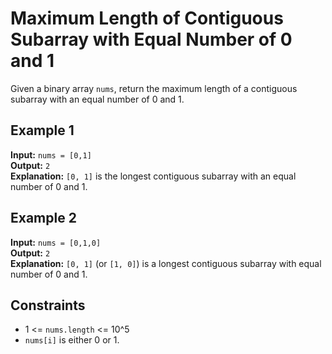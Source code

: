 # Maximum Length of Contiguous Subarray with Equal Number of 0 and 1

Given a binary array `nums`, return the maximum length of a contiguous subarray with an equal number of 0 and 1.

## Example 1

**Input:** `nums = [0,1]`  
**Output:** `2`  
**Explanation:** `[0, 1]` is the longest contiguous subarray with an equal number of 0 and 1.

## Example 2

**Input:** `nums = [0,1,0]`  
**Output:** `2`  
**Explanation:** `[0, 1]` (or `[1, 0]`) is a longest contiguous subarray with equal number of 0 and 1.

## Constraints

- 1 <= `nums.length` <= 10^5
- `nums[i]` is either 0 or 1.
